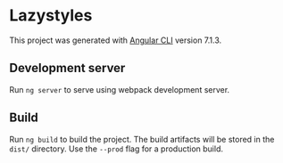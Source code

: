 # Lazystyles

This project was generated with [Angular CLI](https://github.com/angular/angular-cli) version 7.1.3.

## Development server

Run `ng server` to serve using webpack development server.

## Build

Run `ng build` to build the project. The build artifacts will be stored in the `dist/` directory. Use the `--prod` flag for a production build.
